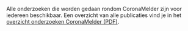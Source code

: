 Alle onderzoeken die worden gedaan rondom CoronaMelder zijn voor iedereen beschikbaar. Een overzicht van alle publicaties vind je in het [overzicht onderzoeken
CoronaMelder (PDF)](/media/Overzicht-onderzoeken-CoronaMelder.pdf).
